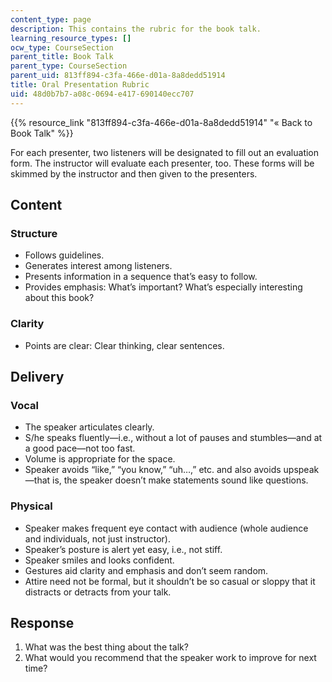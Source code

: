```yaml
---
content_type: page
description: This contains the rubric for the book talk.
learning_resource_types: []
ocw_type: CourseSection
parent_title: Book Talk
parent_type: CourseSection
parent_uid: 813ff894-c3fa-466e-d01a-8a8dedd51914
title: Oral Presentation Rubric
uid: 48d0b7b7-a08c-0694-e417-690140ecc707
---
```


{{% resource_link "813ff894-c3fa-466e-d01a-8a8dedd51914" "« Back to Book Talk" %}}

For each presenter, two listeners will be designated to fill out an evaluation form. The instructor will evaluate each presenter, too. These forms will be skimmed by the instructor and then given to the presenters.

Content
-------

### Structure

*   Follows guidelines.
*   Generates interest among listeners.
*   Presents information in a sequence that’s easy to follow.
*   Provides emphasis: What’s important? What’s especially interesting about this book?

### Clarity

*   Points are clear: Clear thinking, clear sentences.

Delivery
--------

### Vocal

*   The speaker articulates clearly.
*   S/he speaks fluently—i.e., without a lot of pauses and stumbles—and at a good pace—not too fast.
*   Volume is appropriate for the space.
*   Speaker avoids “like,” “you know,” “uh…,” etc. and also avoids upspeak—that is, the speaker doesn’t make statements sound like questions.

### Physical

*   Speaker makes frequent eye contact with audience (whole audience and individuals, not just instructor).
*   Speaker’s posture is alert yet easy, i.e., not stiff.
*   Speaker smiles and looks confident.
*   Gestures aid clarity and emphasis and don’t seem random.
*   Attire need not be formal, but it shouldn’t be so casual or sloppy that it distracts or detracts from your talk.

Response
--------

1.  What was the best thing about the talk?
2.  What would you recommend that the speaker work to improve for next time?
